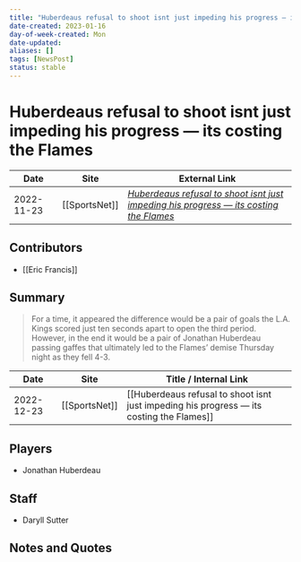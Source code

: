 ```yaml
---
title: "Huberdeaus refusal to shoot isnt just impeding his progress — its costing the Flames"
date-created: 2023-01-16
day-of-week-created: Mon
date-updated: 
aliases: []
tags: [NewsPost]
status: stable
---
```


# Huberdeaus refusal to shoot isnt just impeding his progress — its costing the Flames

| Date       | Site          | External Link                                                                                                                                                                                                    |
| ---------- | ------------- | ---------------------------------------------------------------------------------------------------------------------------------------------------------------------------------------------------------------- |
| 2022-11-23 | [[SportsNet]] | [*Huberdeaus refusal to shoot isnt just impeding his progress — its costing the Flames*](https://www.sportsnet.ca/nhl/article/huberdeaus-aversion-to-shooting-plays-undeniable-role-in-flames-ot-loss-to-kings/) |

## Contributors
- [[Eric Francis]]

## Summary
> For a time, it appeared the difference would be a pair of goals the L.A. Kings scored just ten seconds apart to open the third period.
> However, in the end it would be a pair of Jonathan Huberdeau passing gaffes that ultimately led to the Flames’ demise Thursday night as they fell 4-3.

| Date       | Site          | Title / Internal Link                                                                    |
| ---------- | ------------- | ---------------------------------------------------------------------------------------- |
| 2022-12-23 | [[SportsNet]] | [[Huberdeaus refusal to shoot isnt just impeding his progress — its costing the Flames]] |

## Players
- Jonathan Huberdeau

## Staff
- Daryll Sutter

## Notes and Quotes

